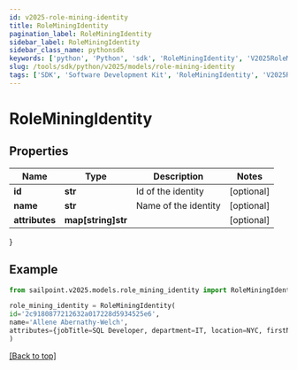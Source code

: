 ```yaml
---
id: v2025-role-mining-identity
title: RoleMiningIdentity
pagination_label: RoleMiningIdentity
sidebar_label: RoleMiningIdentity
sidebar_class_name: pythonsdk
keywords: ['python', 'Python', 'sdk', 'RoleMiningIdentity', 'V2025RoleMiningIdentity'] 
slug: /tools/sdk/python/v2025/models/role-mining-identity
tags: ['SDK', 'Software Development Kit', 'RoleMiningIdentity', 'V2025RoleMiningIdentity']
---
```


# RoleMiningIdentity


## Properties

Name | Type | Description | Notes
------------ | ------------- | ------------- | -------------
**id** | **str** | Id of the identity | [optional] 
**name** | **str** | Name of the identity | [optional] 
**attributes** | **map[string]str** |  | [optional] 
}

## Example

```python
from sailpoint.v2025.models.role_mining_identity import RoleMiningIdentity

role_mining_identity = RoleMiningIdentity(
id='2c9180877212632a017228d5934525e6',
name='Allene Abernathy-Welch',
attributes={jobTitle=SQL Developer, department=IT, location=NYC, firstName=Allene}
)

```
[[Back to top]](#) 

